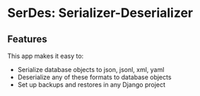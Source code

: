 # SerDes: Serializer-Deserializer

## Features

This app makes it easy to:
- Serialize database objects to json, jsonl, xml, yaml
- Deserialize any of these formats to database objects
- Set up backups and restores in any Django project
